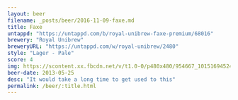 ```yaml
---
layout: beer
filename: _posts/beer/2016-11-09-faxe.md
title: Faxe
untappd: "https://untappd.com/b/royal-unibrew-faxe-premium/68016"
brewery: "Royal Unibrew"
breweryURL: "https://untappd.com/w/royal-unibrew/2480"
style: "Lager - Pale"
score: 4
img: https://scontent.xx.fbcdn.net/v/t1.0-0/p480x480/954667_10151694524273745_524236800_n.jpg?oh=13c2b024ccb62ddb2d30835efabebf7b&oe=594BCE35
beer-date: 2013-05-25
desc: "It would take a long time to get used to this"
permalink: /beer/:title.html
---
```

